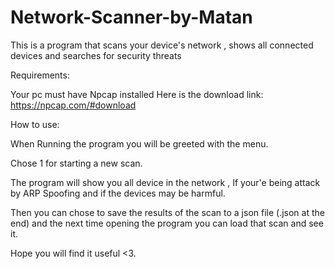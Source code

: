 # Network-Scanner-by-Matan



This is a program that scans your device's network , shows all connected devices and searches for security threats

Requirements:

Your pc must have Npcap installed 
Here is the download link: https://npcap.com/#download

How to use:

When Running the program you will be greeted with the menu. 

Chose 1 for starting a new scan.

The program will show you all device in the network , If your'e being attack by ARP Spoofing and if the devices may be harmful.

Then you can chose to save the results of the scan to a json file (.json at the end) and the next time opening the program you can load that scan and see it.



Hope you will find it useful <3.







